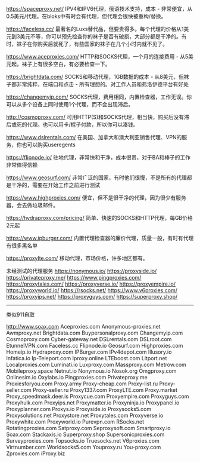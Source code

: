 https://spaceproxy.net/
IPV4和IPV6代理，俄语技术支持，成本 - 非常便宜，从0.5美元/代理。在bloks中有时会有代理，但代理会很快被重构/替换。
 
https://faceless.cc/
最著名的Luxs替代品，但要贵得多。每个代理的价格从1美元到3美元不等，你可以预先检查你的袜子是否有破损，大部分都是干净的。有时，袜子在你购买后就死了，有些国家的袜子在几个小时内就不见了。
 
https://www.aceproxies.com/
HTTP和SOCKS代理，一个月的连接费用 - 从5美元起。袜子上有很多空白，有必要检查一下。 
 
https://brightdata.com/
SOCKS和移动代理，1GB数据的成本 - 从8美元，但袜子都非常纯粹，在端口和点击 - 所有理想的。对工作人员和弗洛伊德平台有好处 
 
https://changemyip.com/
SOCKS代理，费用相同，内置检查器，工作无误。你可以从多个设备上同时使用1个代理，而不会出现滞后。 
 
http://cosmoproxy.com/
可用HTTP(S)和SOCKS代理，相当快，购买后没有滞后或死的代理。也可以用卡/棍子付款，所以你可以凑钱。
 
https://www.dslrentals.com/
在美国、加拿大和澳大利亚销售代理、VPN的服务，你也可以购买useregents
 
https://flipnode.io/
驻地代理，非常快和干净，成本很贵，对于BA和棒子的工作非常值得信赖 
 
https://www.geosurf.com/
非常广泛的国家，有时他们很慢，不是所有的代理都是干净的，需要在开始工作之前进行测试 
 
https://www.highproxies.com/
便宜，但不是很干净的代理，因为很少有服务器，会去做垃圾邮件。 
 
https://hydraproxy.com/pricing/
简单、快速的SOCKS和HTTP代理，每GB价格2元起
 
https://www.ipburger.com/
内置代理检查器的廉价代理，质量一般，有时有代理有很多黑名单
 
https://proxylte.com/
移动代理，市场价格，许多地区都有。

未经测试的代理服务
https://nonymous.io/
https://proxyside.io/
https://privateproxy.me/
https://www.pingproxies.com/
https://proxytales.com/
https://proxyverse.io/
https://proxyempire.io/
https://proxyworld.io/
https://rsocks.net/
https://www.v6proxies.com/
https://proxyips.net/
https://proxyguys.com/
https://superproxy.shop/
 
-------------------------------------------
类似911自取
 
http://www.soax.com 
Aceproxies.com
Anonymous-proxies.net
Awmproxy.net
Brightdata.com
Buypersonalproxy.com
Changemyip.com
Cosmoproxy.com
Cyber-gateway.net
DSLrentals.com
DSLroot.com
EtunnelVPN.com
Faceless.cc
Flipnode.io
Geosurf.com
Highproxies.com
Homeip.io
Hydraproxy.com
IPBurger.com
IPv4depot.com
Illusory.io
Infatica.io
Ip-Teleport.com
Iproxy.online
LTEboost.com
Litport.net
Localproxies.com
Luminati.io
Luxproxy.com
Massproxy.com
Metrow.com
Mobileproxy.space
Netnut.io
Nonymous.io
Nosok.org
Omgproxy.com
Onlinesim.io
Oxylabs.io
Pingproxies.com
Privateproxy.me
Proxiesforyou.com
Proxy.army
Proxy-cheap.com
Proxy-list.ru
Proxy-seller.com
Proxy-seller.ru
Proxy1337.com
ProxyLTE.com
Proxy.market
Proxy_speedmask.deer.is
Proxycue.com
Proxyempire.com
Proxyguys.com
Proxyhulk.com
Proxyips.net
Proxymatter.io
Proxyninja.io
Proxypanel.io
Proxyplanner.com
Proxys.io
Proxyside.io
Proxysocks5.com
Proxysolutions.net
Proxystore.net
Proxytales.com
Proxyverse.io
Proxywhite.com
Proxyworld.io
Purevpn.com
RSocks.net
Rotatingproxies.com
Satproxy.com
Seproxysoft.com
Smartproxy.io
Soax.com
Stackaxis.io
Superproxy.shop
Supersonicproxies.com
Surveyproxies.com
Topsocks.io
Truesocks.net
V6proxies.com
Virtnumber.com
Worldsocks5.com
Youproxy.ru
You-proxy.com
Zproxies.com
iProxy.biz

